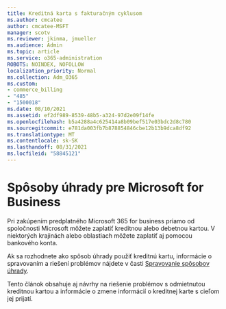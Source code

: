 ```yaml
---
title: Kreditná karta s fakturačným cyklusom
ms.author: cmcatee
author: cmcatee-MSFT
manager: scotv
ms.reviewer: jkinma, jmueller
ms.audience: Admin
ms.topic: article
ms.service: o365-administration
ROBOTS: NOINDEX, NOFOLLOW
localization_priority: Normal
ms.collection: Adm_O365
ms.custom:
- commerce_billing
- "485"
- "1500018"
ms.date: 08/10/2021
ms.assetid: ef2df989-8539-48b5-a324-97d2e09f14fe
ms.openlocfilehash: b5a4288a4c625414a8b09bef517e03bdc2d8c780
ms.sourcegitcommit: e781da003fb7b878854846cbe12b13b9dca8df92
ms.translationtype: MT
ms.contentlocale: sk-SK
ms.lasthandoff: 08/31/2021
ms.locfileid: "58845121"
---
```

# <a name="payment-methods-for-microsoft-for-business"></a>Spôsoby úhrady pre Microsoft for Business

Pri zakúpením predplatného Microsoft 365 for business priamo od spoločnosti Microsoft môžete zaplatiť kreditnou alebo debetnou kartou. V niektorých krajinách alebo oblastiach môžete zaplatiť aj pomocou bankového konta.
  
Ak sa rozhodnete ako spôsob úhrady použiť kreditnú kartu, informácie o spravovaním a riešení problémov nájdete v časti [Spravovanie spôsobov úhrady](https://docs.microsoft.com/microsoft-365/commerce/billing-and-payments/manage-payment-methods).
  
Tento článok obsahuje aj návrhy na riešenie problémov s odmietnutou kreditnou kartou a informácie o zmene informácií o kreditnej karte s cieľom jej prijatí.